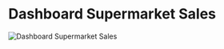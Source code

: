 # Dashboard Supermarket Sales

![Dashboard Supermarket Sales](images/Supermarket%20Sales_page-0001.jpg)

